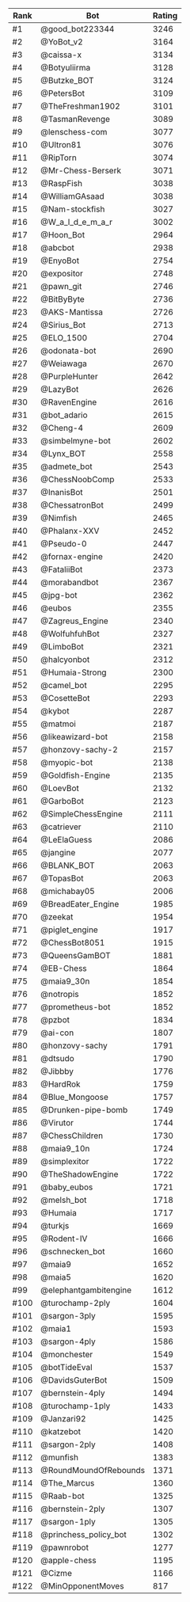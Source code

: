 Rank|Bot|Rating
---|---|---
#1|@good_bot223344|3246
#2|@YoBot_v2|3164
#3|@caissa-x|3134
#4|@Botyuliirma|3128
#5|@Butzke_BOT|3124
#6|@PetersBot|3109
#7|@TheFreshman1902|3101
#8|@TasmanRevenge|3089
#9|@lenschess-com|3077
#10|@Ultron81|3076
#11|@RipTorn|3074
#12|@Mr-Chess-Berserk|3071
#13|@RaspFish|3038
#14|@WilliamGAsaad|3038
#15|@Nam-stockfish|3027
#16|@W_a_l_d_e_m_a_r|3002
#17|@Hoon_Bot|2964
#18|@abcbot|2938
#19|@EnyoBot|2754
#20|@expositor|2748
#21|@pawn_git|2746
#22|@BitByByte|2736
#23|@AKS-Mantissa|2726
#24|@Sirius_Bot|2713
#25|@ELO_1500|2704
#26|@odonata-bot|2690
#27|@Weiawaga|2670
#28|@PurpleHunter|2642
#29|@LazyBot|2626
#30|@RavenEngine|2616
#31|@bot_adario|2615
#32|@Cheng-4|2609
#33|@simbelmyne-bot|2602
#34|@Lynx_BOT|2558
#35|@admete_bot|2543
#36|@ChessNoobComp|2533
#37|@InanisBot|2501
#38|@ChessatronBot|2499
#39|@Nimfish|2465
#40|@Phalanx-XXV|2452
#41|@Pseudo-0|2447
#42|@fornax-engine|2420
#43|@FataliiBot|2373
#44|@morabandbot|2367
#45|@jpg-bot|2362
#46|@eubos|2355
#47|@Zagreus_Engine|2340
#48|@WolfuhfuhBot|2327
#49|@LimboBot|2321
#50|@halcyonbot|2312
#51|@Humaia-Strong|2300
#52|@camel_bot|2295
#53|@CosetteBot|2293
#54|@kybot|2287
#55|@matmoi|2187
#56|@likeawizard-bot|2158
#57|@honzovy-sachy-2|2157
#58|@myopic-bot|2138
#59|@Goldfish-Engine|2135
#60|@LoevBot|2132
#61|@GarboBot|2123
#62|@SimpleChessEngine|2111
#63|@catriever|2110
#64|@LeElaGuess|2086
#65|@jangine|2077
#66|@BLANK_BOT|2063
#67|@TopasBot|2063
#68|@michabay05|2006
#69|@BreadEater_Engine|1985
#70|@zeekat|1954
#71|@piglet_engine|1917
#72|@ChessBot8051|1915
#73|@QueensGamBOT|1881
#74|@EB-Chess|1864
#75|@maia9_30n|1854
#76|@notropis|1852
#77|@prometheus-bot|1852
#78|@pzbot|1834
#79|@ai-con|1807
#80|@honzovy-sachy|1791
#81|@dtsudo|1790
#82|@Jibbby|1776
#83|@HardRok|1759
#84|@Blue_Mongoose|1757
#85|@Drunken-pipe-bomb|1749
#86|@Virutor|1744
#87|@ChessChildren|1730
#88|@maia9_10n|1724
#89|@simplexitor|1722
#90|@TheShadowEngine|1722
#91|@baby_eubos|1721
#92|@melsh_bot|1718
#93|@Humaia|1717
#94|@turkjs|1669
#95|@Rodent-IV|1666
#96|@schnecken_bot|1660
#97|@maia9|1652
#98|@maia5|1620
#99|@elephantgambitengine|1612
#100|@turochamp-2ply|1604
#101|@sargon-3ply|1595
#102|@maia1|1593
#103|@sargon-4ply|1586
#104|@monchester|1549
#105|@botTideEval|1537
#106|@DavidsGuterBot|1509
#107|@bernstein-4ply|1494
#108|@turochamp-1ply|1433
#109|@Janzari92|1425
#110|@katzebot|1420
#111|@sargon-2ply|1408
#112|@munfish|1383
#113|@RoundMoundOfRebounds|1371
#114|@The_Marcus|1360
#115|@Raab-bot|1325
#116|@bernstein-2ply|1307
#117|@sargon-1ply|1305
#118|@princhess_policy_bot|1302
#119|@pawnrobot|1277
#120|@apple-chess|1195
#121|@Cizme|1166
#122|@MinOpponentMoves|817
